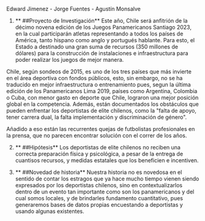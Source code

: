 Edward Jimenez - Jorge Fuentes - Agustín Monsalve

1) ** ##Proyecto de Investigación**
Este año, Chile será anfitrión de la décimo novena edición de los Juegos Panamericanos Santiago 2023, en la cual participarán atletas representando a todos los países de América, tanto hispano como anglo y portugués hablante. Para esto, el Estado a destinado una gran suma de recursos (350 millones de dólares) para la construcción de instalaciones e infraestructura para poder realizar los juegos de mejor manera. 

Chile, según sondeos de 2015, es uno de los tres países que más invierte en el área deportiva con fondos públicos, esto, sin embargo, no se ha traducido en mejor infraestructura o entrenamiento pues, segun la última edición de los Panamericanos Lima 2019, países como Argentina, Colombia o Cuba, con menor gasto en deporte que Chile, lograron una mejor posición global en la competencia. Además, están documentados los obstáculos que pueden enfrentar los deportistas de elite chilenos, como la "falta de apoyo, tener carrera dual, la falta implementación y discriminación de género". 

Añadido a eso están las recurrentes quejas de futbolistas profesionales en la prensa, que no parecen encontrar solución con el correr de los años.

2) ** ##Hipótesis**
Los deportistas de elite chilenos no reciben una correcta preparación física y psicológica, a pesar de la entrega de cuantisos recursos, y medidas estatales que los beneficien e incentiven.

4) ** ##Novedad de historia**
Nuestra historia no es novedosa en el sentido de contar los estragos que ya hace mucho tiempo vienen siendo expresados por los deportistas chilenos, sino en contextualizarlos dentro de un evento tan importante como son los panamericanos y del cual somos locales, y de brindarles fundamento cuantitativo, pues generaremos bases de datos propias encuestando a deportistas y usando algunas existentes.
